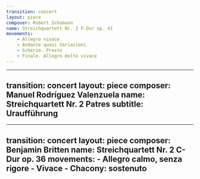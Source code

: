 ```yaml
---
transition: concert
layout: piece
composer: Robert Schumann
name: Streichquartett Nr. 2 F-Dur op. 41
movements:
    - Allegro vivace
    - Andante quasi Variazioni
    - Scherzo. Presto
    - Finale. Allegro molto vivace
---
```

---
transition: concert
layout: piece
composer: Manuel Rodríguez Valenzuela
name: Streichquartett Nr. 2 Patres
subtitle: Uraufführung
---
---
transition: concert
layout: piece
composer: Benjamin Britten
name: Streichquartett Nr. 2 C-Dur op. 36
movements:
    - Allegro calmo, senza rigore
    - Vivace
    - Chacony: sostenuto
---

